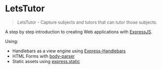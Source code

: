 # LetsTutor

> LetsTutor - Capture subjects and tutors that can tutor those subjects.

A step by step introduction to creating Web applications with [ExpressJS](expressjs.com).

Using:

* Handlebars as a view engine using [Express-Handlebars](https://github.com/ericf/express-handlebars)
* HTML Forms with [body-parser](https://github.com/expressjs/body-parser)
* Static assets using [express.static](https://expressjs.com/en/starter/static-files.html)
